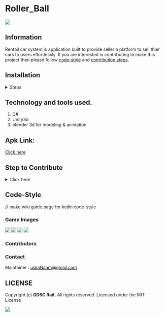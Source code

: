# Roller_Ball
![](images/linkedbanner2.png)

## Information 
Rentail car system is application built to provide seller a platform to sell thier cars to users effortlessly. If you are interested in contributing to make this project then please follow [code-style](#code-style) and [contribution steps](#step-to-contribute).

## Installation

<details><summary>Steps</summary>
<p>


**Step 1:**

Download or clone this repo by using the link below:

```
https://github.com/Google-Developer-Student-Club-RAIT/RentalCarSystem_Mobile
```

**Step 2:**

Open Android Studio and Go to project root and build the project from top-left toolbar: 

```
Build -> Make Project
```

**Step 3:**

then click on play button(top-right) to run the application:

or if you get any error in gradle then execute following option:

```
  file -> Invalidate Caches / Restart
```

</p>
</details>

## Technology and tools used.
1. C#
2. Unity3d
3. blender 3d for modeling & animation

## Apk Link:
[Click here](apkgame/)

<a id="contribute"></a>
## Step to Contribute

<details><summary>Click here</summary>
<p>

**1.**  Fork [this](https://github.com/Google-Developer-Student-Club-RAIT/RentalCarSystem_Mobile) repository.

**2.**  Clone your forked copy of the project.

```
git clone https://github.com/Google-Developer-Student-Club-RAIT/RentalCarSystem_Mobile
```

**3.** Navigate to the project directory :file_folder: .

```
cd RentalCarSystem_Mobile
```

**4.** Add a reference(remote) to the original repository.

```
git remote add upstream https://github.com/Google-Developer-Student-Club-RAIT/RentalCarSystem_Mobile
```

**5.** Check the remotes for this repository.
```
git remote -v
```

**6.** Always take a pull from the upstream repository to your master branch to keep it at par with the main project(updated repository).

```
git pull upstream main
```

**7.** Create a new branch.

```
git checkout -b <your_branch_name>
```

**8.** Perform your desired changes to the code base.


**9.** Track your changes:heavy_check_mark: .

```
git add . 
```

**10.** Commit your changes .

```
git commit -m "Relevant message"
```

**11.** Push the committed changes in your feature branch to your remote repo.
```
git push -u origin <your_branch_name>
```

**12.** To create a pull request, click on `compare and pull requests`. Please ensure you compare your feature branch to the desired branch of the repository you are supposed to make a PR to.


**13.** Add appropriate title and description to your pull request explaining your changes and efforts done.


**14.** Click on `Create Pull Request`.


**15** Congratulations! You have made a PR. Sit back patiently and relax while your PR is reviewed.


</p>
</details>

## Code-Style

// make wiki guide page for kotlin code-style  


### Game Images
![](images/0.jpg)
![](images/1.jpg)
![](images/2.jpg)
![](images/3.jpg)
  
### Contributors

### Contact

Maintainer : uskaNaam@gmail.com

## LICENSE
Copyright (c) **GDSC Rait**. All rights reserved. Licensed under the MIT License

[![](https://img.shields.io/github/license/junaidrahim/desiresalesportal?style=for-the-badge)](LICENSE)
